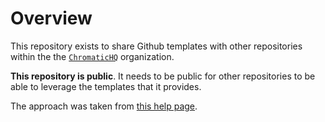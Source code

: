 # Overview

This repository exists to share Github templates with other repositories within
the the [`ChromaticHQ`](https://github.com/ChromaticHQ) organization.

**This repository is public**. It needs to be public for other repositories to
be able to leverage the templates that it provides.

The approach was taken from
[this help page](https://help.github.com/en/github/building-a-strong-community/creating-a-default-community-health-file).
